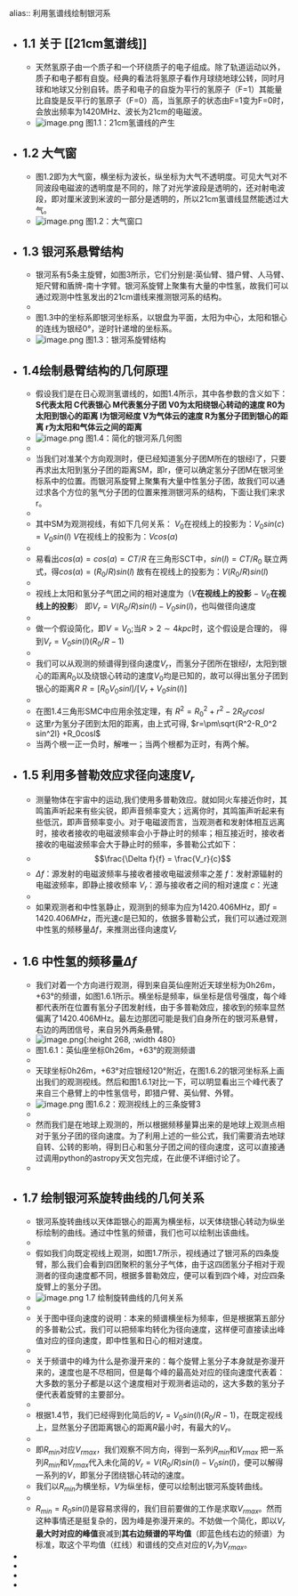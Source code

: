 alias:: 利用氢谱线绘制银河系

- ## 1.1 关于 [[21cm氢谱线]]
	- 天然氢原子由一个质子和一个环绕质子的电子组成。除了轨道运动以外，质子和电子都有自旋。经典的看法将氢原子看作月球绕地球公转，同时月球和地球又分别自转。质子和电子的自旋为平行的氢原子（F=1）其能量比自旋是反平行的氢原子（F=0）高，当氢原子的状态由F=1变为F=0时，会放出频率为1420MHz、波长为21cm的电磁波。
	- ![image.png](../assets/利用氢谱线绘制银河系的原理/中性氢跃迁.png)
	  图1.1：21cm氢谱线的产生
- ## 1.2 大气窗
	- 图1.2即为大气窗，横坐标为波长，纵坐标为大气不透明度。可见大气对不同波段电磁波的透明度是不同的，除了对光学波段是透明的，还对射电波段，即对厘米波到米波的一部分是透明的，所以21cm氢谱线显然能透过大气。
	- ![image.png](../assets/利用氢谱线绘制银河系的原理/大气窗.png)
	  图1.2：大气窗口
- ## 1.3 银河系悬臂结构
	- 银河系有5条主旋臂，如图3所示，它们分别是∶英仙臂、猎户臂、人马臂、矩尺臂和盾牌-南十字臂。银河系旋臂上聚集有大量的中性氢，故我们可以通过观测中性氢发出的21cm谱线来推测银河系的结构。
	-
	- 图1.3中的坐标系即银河坐标系，以银盘为平面，太阳为中心，太阳和银心的连线为银经0°，逆时针递增的坐标系。
	- ![image.png](../assets/利用氢谱线绘制银河系的原理/旋臂结构.png)
	  图1.3：银河系旋臂结构
- ## 1.4绘制悬臂结构的几何原理
	- 假设我们是在日心观测氢谱线的，如图1.4所示，其中各参数的含义如下：
	  **S代表太阳
	  C代表银心
	  M代表氢分子团
	  V0为太阳绕银心转动的速度
	  R0为太阳到银心的距离
	  l为银河经度
	  V为气体云的速度
	  R为氢分子团到银心的距离
	  r为太阳和气体云之间的距离**
	- ![image.png](../assets/利用氢谱线绘制银河系的原理/旋臂结构几何.png)
	  图1.4：简化的银河系几何图
	-
	- 当我们对准某个方向观测时，便已经知道氢分子团M所在的银经l了，只要再求出太阳到氢分子团的距离SM，即r，便可以确定氢分子团M在银河坐标系中的位置。而银河系旋臂上聚集有大量中性氢分子团，故我们可以通过求各个方位的氢气分子团的位置来推测银河系的结构，下面让我们来求r。
	-
	- 其中SM为观测视线，有如下几何关系：
	  $V_0$在视线上的投影为：$V_0 sin(c)=V_0sin(l)$
	  $V$在视线上的投影为：$Vcos(\alpha)$
	-
	- 易看出$cos(\alpha)=cos(a)=CT/R$
	  在三角形SCT中，$sin(l)=CT/R_0$
	  联立两式，得$cos(\alpha)=(R_0/R)sin(l)$
	  故有在视线上的投影为：$V(R_0/R)sin(l)$
	-
	- 视线上太阳和氢分子气团之间的相对速度为（$V$**在视线上的投影** $-$ $V_0$**在视线上的投影**）
	  即$V_r=V(R_0/R)sin(l)-V_0sin(l)$，也叫做径向速度
	-
	- 做一个假设简化，即$V=V_0$;当$R\gt 2\sim4 kpc$时，这个假设是合理的，
	  得到$V_r=V_0sin(l)(R_0/R-1)$
	-
	- 我们可以从观测的频谱得到径向速度$V_r$，而氢分子团所在银经$l$，太阳到银心的距离$R_0$以及绕银心转动的速度$V_0$均是已知的，故可以得出氢分子团到银心的距离$R$
	  $R=[R_{0} V_{0}sinl]/[V_r+V_0sin(l)]$
	-
	- 在图1.4三角形SMC中应用余弦定理，有
	  $R^2=R_0^2+r^2-2R_0rcosl$
	- 这里$r$为氢分子团到太阳的距离，由上式可得,
	  $r=\pm\sqrt{R^2-R_0^2 sin^2l} +R_0cosl$
	- 当两个根一正一负时，解唯一；当两个根都为正时，有两个解。
- ## 1.5 利用多普勒效应求径向速度$V_r$
	- 测量物体在宇宙中的运动,我们使用多普勒效应。就如同火车接近你时，其鸣笛声听起来有些尖锐，即声音频率变大；远离你时，其鸣笛声听起来有些低沉，即声音频率变小。对于电磁波而言，当观测者和发射体相互远离时，接收者接收的电磁波频率会小于静止时的频率；相互接近时，接收者接收的电磁波频率会大于静止时的频率，多普勒公式如下：
	- $$\frac{\Delta f}{f} = \frac{V_r}{c}$$
	- $\Delta f$：源发射的电磁波频率与接收者接收电磁波频率之差
	  $f$：发射源辐射的电磁波频率，即静止接收频率
	  $V_r$：源与接收者之间的相对速度
	  $c$：光速
	-
	- 如果观测者和中性氢静止，观测到的频率为应为1420.406MHz，即$f=1420.406MHz$，而光速$c$是已知的，依据多普勒公式，我们可以通过观测中性氢的频移量$\Delta f$，来推测出径向速度$V_r$
- ## 1.6 中性氢的频移量$\Delta f$
	- 我们对着一个方向进行观测，得到来自英仙座附近天球坐标为0h26m，+63°的频谱，如图1.6.1所示。横坐标是频率，纵坐标是信号强度，每个峰都代表所在位置有氢分子团发射线，由于多普勒效应，接收到的频率显然偏离了1420.406MHz。最左边那团可能是我们自身所在的银河系悬臂，右边的两团信号，来自另外两条悬臂。
	- ![image.png](../assets/利用氢谱线绘制银河系的原理/英仙座频谱.png){:height 268, :width 480}
	- 图1.6.1：英仙座坐标0h26m，+63°的观测频谱
	-
	- 天球坐标0h26m，+63°对应银经120°附近，在图1.6.2的银河坐标系上画出我们的观测视线。然后和图1.6.1对比一下，可以明显看出三个峰代表了来自三个悬臂上的中性氢信号，即猎户臂、英仙臂、外臂。
	- ![image.png](../assets/利用氢谱线绘制银河系的原理/视线上三条旋臂.png) 
	  图1.6.2：观测视线上的三条旋臂3
	-
	- 然而我们是在地球上观测的，所以根据频移量算出来的是地球上观测点相对于氢分子团的径向速度。为了利用上述的一些公式，我们需要消去地球自转、公转的影响，得到日心和氢分子团之间的径向速度，这可以直接通过调用python的astropy天文包完成，在此便不详细讨论了。
	-
- ## 1.7 绘制银河系旋转曲线的几何关系
	- 银河系旋转曲线以天体距银心的距离为横坐标，以天体绕银心转动为纵坐标绘制的曲线。通过中性氢的频谱，我们也可以绘制出该曲线。
	-
	- 假如我们向既定视线上观测，如图1.7所示，视线通过了银河系的四条旋臂，那么我们会看到四团聚积的氢分子气体，由于这四团氢分子相对于观测者的径向速度都不同，根据多普勒效应，便可以看到四个峰，对应四条旋臂上的氢分子团。
	- ![image.png](../assets/利用氢谱线绘制银河系的原理/旋转曲线的几何关系.png)
	  1.7 绘制旋转曲线的几何关系
	-
	- 关于图中径向速度的说明：本来的频谱横坐标为频率，但是根据第五部分的多普勒公式，我们可以把频率均转化为径向速度，这样便可直接读出峰值对应的径向速度，即中性氢和日心的相对速度。
	-
	- 关于频谱中的峰为什么是弥漫开来的：每个旋臂上氢分子本身就是弥漫开来的，速度也是不尽相同，但是每个峰的最高处对应的径向速度代表着：大多数的氢分子都是以这个速度相对于观测者运动的，这大多数的氢分子便代表着旋臂的主要部分。
	-
	- 根据1.4节，我们已经得到化简后的$V_r=V_0sin(l)(R_0/R-1)$，在既定视线上，显然氢分子团距离银心的距离$R$最小时，有最大的$V_r$。
	-
	- 即$R_{min}$对应$V_{r max}$，我们观察不同方向，得到一系列$R_{min}$和$V_{r max}$
	  把一系列$R_{min}$和$V_{r max}$代入未化简的$V_r=V(R_0/R)sin(l)-V_0sin(l)$，便可以解得一系列的$V$，即氢分子团绕银心转动的速度。
	- 我们以$R_{min}$为横坐标，$V$为纵坐标，便可以绘制出银河系旋转曲线。
	-
	- $R_{min}=R_0sin(l)$是容易求得的，我们目前要做的工作是求取$V_{r max}$。然而这种事情还是挺复杂的，因为峰是弥漫开来的。不妨做一个简化，即以$V_r$**最大时对应的峰值**衰减到**其右边频谱的平均值**（即蓝色线右边的频谱）为标准，取这个平均值（红线）和谱线的交点对应的$V_r$为$V_{rmax}$。
-
-
-
-